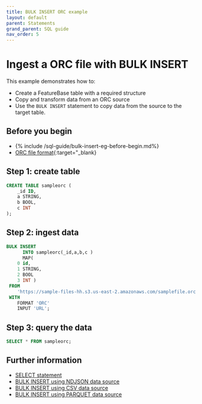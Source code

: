 ```yaml
---
title: BULK INSERT ORC example
layout: default
parent: Statements
grand_parent: SQL guide
nav_order: 5
---
```


# Ingest a ORC file with BULK INSERT

This example demonstrates how to:

* Create a FeatureBase table with a required structure
* Copy and transform data from an ORC source
* Use the `BULK INSERT` statement to copy data from the source to the target table.

## Before you begin

* {% include /sql-guide/bulk-insert-eg-before-begin.md%}
* [ORC file format](https://github.com/scritchley/orc){:target="_blank}

## Step 1: create table

```sql
CREATE TABLE sampleorc (
    _id ID,
    a STRING,
    b BOOL,
    c INT
);
```

## Step 2: ingest data

```sql
BULK INSERT
      INTO sampleorc(_id,a,b,c )
      MAP(
    0 id,
    1 STRING,
    2 BOOL
    3 INT )
 FROM
	'https://sample-files-hh.s3.us-east-2.amazonaws.com/samplefile.orc'
 WITH 
    FORMAT 'ORC'
    INPUT 'URL';
```


## Step 3: query the data

```sql
SELECT * FROM sampleorc;
```

## Further information

* [SELECT statement](/docs/sql-guide/statements/statement-select)
* [BULK INSERT using NDJSON data source](/docs/sql-guide/statements/statement-insert-bulk-ndjson-example)
* [BULK INSERT using CSV data source](/docs/sql-guide/statements/statement-insert-bulk-csv-example)
* [BULK INSERT using PARQUET data source](/docs/sql-guide/statements/statement-insert-bulk-parquet-example)
